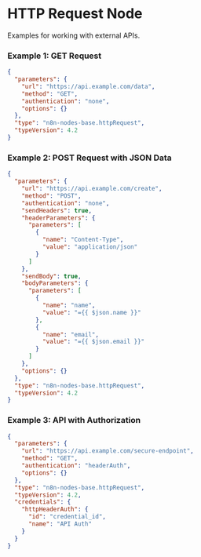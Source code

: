 # HTTP Request Node

Examples for working with external APIs.

### Example 1: GET Request
```json
{
  "parameters": {
    "url": "https://api.example.com/data",
    "method": "GET",
    "authentication": "none",
    "options": {}
  },
  "type": "n8n-nodes-base.httpRequest",
  "typeVersion": 4.2
}
```

### Example 2: POST Request with JSON Data
```json
{
  "parameters": {
    "url": "https://api.example.com/create",
    "method": "POST",
    "authentication": "none",
    "sendHeaders": true,
    "headerParameters": {
      "parameters": [
        {
          "name": "Content-Type",
          "value": "application/json"
        }
      ]
    },
    "sendBody": true,
    "bodyParameters": {
      "parameters": [
        {
          "name": "name",
          "value": "={{ $json.name }}"
        },
        {
          "name": "email",
          "value": "={{ $json.email }}"
        }
      ]
    },
    "options": {}
  },
  "type": "n8n-nodes-base.httpRequest",
  "typeVersion": 4.2
}
```

### Example 3: API with Authorization
```json
{
  "parameters": {
    "url": "https://api.example.com/secure-endpoint",
    "method": "GET",
    "authentication": "headerAuth",
    "options": {}
  },
  "type": "n8n-nodes-base.httpRequest",
  "typeVersion": 4.2,
  "credentials": {
    "httpHeaderAuth": {
      "id": "credential_id",
      "name": "API Auth"
    }
  }
}
```
